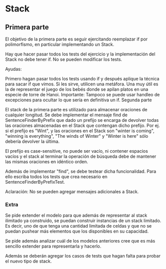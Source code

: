 # Stack

## Primera parte

El objetivo de la primera parte es seguir ejercitando reemplazar if por polimorfismo, en particular implementando un Stack.

Hay que hacer pasar todos los tests del ejercicio y la implementación del Stack no debe tener if. No se pueden modificar los tests.

Ayudas:

Primero hagan pasar todos los tests usando if y después aplique la técnica para sacar if que vimos.
Si les sirve, utilicen una metáfora. Una muy útil es la de representar el juego de los bebés donde se apilan platos en una especie de torre de Hanoi. Importante: Tampoco se puede usar handleo de excepciones para ocultar lo que sería en definitiva un if.
Segunda parte

El stack de la primera parte es utilizado para almacenar oraciones de cualquier longitud. Se debe implementar el mensaje find de SentenceFinderByPrefix que dado un prefijo se encarga de devolver todas las oraciones almacenadas en el Stack que contengan dicho prefijo. Por ej. si el prefijo es "Wint", y las oraciones en el Stack son "winter is coming", "winning is everything", "The winds of Winter" y "Winter is here" sólo debería devolver la última.

El prefijo es case-sensitive, no puede ser vacío, ni contener espacios vacíos y el stack al terminar la operación de búsqueda debe de mantener las mismas oraciones en idéntico orden.

Además de implementar "find", se debe testear dicha funcionalidad. Para ello escriba todos los tests que crea necesario en SentenceFinderByPrefixTest.

Aclaración: No se pueden agregar mensajes adicionales a Stack.

### Extra

Se pide extender el modelo para que además de representar al stack ilimitado ya construido, se puedan construir instancias de un stack limitado. Es decir, uno de que tenga una cantidad limitada de celdas y que no se puedan pushear más elementos que los disponibles en su capacidad.

Se pide además analizar cuál de los modelos anteriores cree que es más sencillo extender para representarla y hacerlo.

Además se deberán agregar los casos de tests que hagan falta para probar el nuevo tipo de stack.
